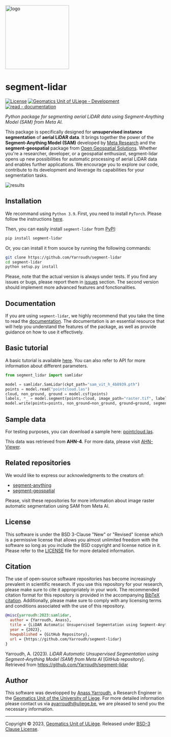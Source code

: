 <img src="https://user-images.githubusercontent.com/72500344/210864557-4078754f-86c1-4e7c-b291-73223bdf4e4d.png" alt="logo" width="200"/>

# segment-lidar
[![License](https://img.shields.io/badge/License-BSD_3--Clause-blue.svg)](https://github.com/Yarroudh/ZRect3D/blob/main/LICENSE)
[![Geomatics Unit of ULiege - Development](https://img.shields.io/badge/Geomatics_Unit_of_ULiege-Development-2ea44f)](http://geomatics.ulg.ac.be/)
[![read - documentation](https://img.shields.io/static/v1?label=read&message=documentation&color=orange)](https://yarroudh.gitbook.io/segment-lidar/)

*Python package for segmenting aerial LiDAR data using Segment-Anything Model (SAM) from Meta AI.*

This package is specifically designed for **unsupervised instance segmentation** of **aerial LiDAR data**. It brings together the power of the **Segment-Anything Model (SAM)** developed by [Meta Research](https://github.com/facebookresearch) and the **segment-geospatial** package from [Open Geospatial Solutions](https://github.com/opengeos). Whether you're a researcher, developer, or a geospatial enthusiast, segment-lidar opens up new possibilities for automatic processing of aerial LiDAR data and enables further applications. We encourage you to explore our code, contribute to its development and leverage its capabilities for your segmentation tasks.

![results](https://github.com/Yarroudh/segment-lidar/assets/72500344/089a603b-697e-4483-af1e-3687a79adcc1)

## Installation

We recommand using `Python 3.9`. First, you need to install `PyTorch`. Please follow the instructions [here](https://pytorch.org/).

Then, you can easily install `segment-lidar` from [PyPI](https://pypi.org/project/segment-lidar/):

```bash
pip install segment-lidar
```

Or, you can install it from source by running the following commands:

```bash
git clone https://github.com/Yarroudh/segment-lidar
cd segment-lidar
python setup.py install
```

Please, note that the actual version is always under tests. If you find any issues or bugs, please report them in [issues](https://github.com/Yarroudh/segment-lidar/issues) section. The second version should implement more advanced features and fonctionalities.

## Documentation

If you are using `segment-lidar`, we highly recommend that you take the time to read the [documentation](https://yarroudh.gitbook.io/segment-lidar/). The documentation is an essential resource that will help you understand the features of the package, as well as provide guidance on how to use it effectively.

## Basic tutorial

A basic tutorial is available [here](https://yarroudh.gitbook.io/segment-lidar/tutorial/basic-usage).
You can also refer to API for more information about different parameters.

```python
from segment_lidar import samlidar

model = samlidar.SamLidar(ckpt_path="sam_vit_h_4b8939.pth")
points = model.read("pointcloud.las")
cloud, non_ground, ground = model.csf(points)
labels, *_ = model.segment(points=cloud, image_path="raster.tif", labels_path="labeled.tif")
model.write(points=points, non_ground=non_ground, ground=ground, segment_ids=labels, save_path="segmented.las")
```

## Sample data

For testing purposes, you can download a sample here: [pointcloud.las](https://drive.google.com/file/d/16EF2aRSvo8u0pXvwtaQ6sjhP5h0sWw3o/view?usp=sharing).

This data was retrieved from **AHN-4**. For more data, please visit [AHN-Viewer](https://ahn.arcgisonline.nl/ahnviewer/).

## Related repositories

We would like to express our acknowledgments to the creators of:

- [segment-anything](https://github.com/facebookresearch/segment-anything)
- [segment-geospatial](https://github.com/opengeos/segment-geospatial)

Please, visit these repositories for more information about image raster automatic segmentation using SAM from Meta AI.

## License

This software is under the BSD 3-Clause "New" or "Revised" license which is a permissive license that allows you almost unlimited freedom with the software so long as you include the BSD copyright and license notice in it. Please refer to the [LICENSE](https://github.com/Yarroudh/segment-lidar/blob/main/LICENSE) file for more detailed information.

## Citation

The use of open-source software repositories has become increasingly prevalent in scientific research. If you use this repository for your research, please make sure to cite it appropriately in your work. The recommended citation format for this repository is provided in the accompanying [BibTeX citation](https://github.com/Yarroudh/segment-lidar/blob/main/CITATION.bib). Additionally, please make sure to comply with any licensing terms and conditions associated with the use of this repository.

```bib
@misc{yarroudh:2023:samlidar,
  author = {Yarroudh, Anass},
  title = {LiDAR Automatic Unsupervised Segmentation using Segment-Anything Model (SAM) from Meta AI},
  year = {2023},
  howpublished = {GitHub Repository},
  url = {https://github.com/Yarroudh/segment-lidar}
}
```

Yarroudh, A. (2023). *LiDAR Automatic Unsupervised Segmentation using Segment-Anything Model (SAM) from Meta AI* [GitHub repository]. Retrieved from https://github.com/Yarroudh/segment-lidar

## Author

This software was developped by [Anass Yarroudh](https://www.linkedin.com/in/anass-yarroudh/), a Research Engineer in the [Geomatics Unit of the University of Liege](http://geomatics.ulg.ac.be/fr/home.php).
For more detailed information please contact us via <ayarroudh@uliege.be>, we are pleased to send you the necessary information.

-----

Copyright © 2023, [Geomatics Unit of ULiège](http://geomatics.ulg.ac.be/fr/home.php). Released under [BSD-3 Clause License](https://github.com/Yarroudh/segment-lidar/blob/main/LICENSE).
